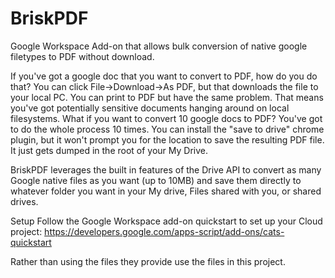 # BriskPDF
Google Workspace Add-on that allows bulk conversion of native google filetypes to PDF without download. 

If you've got a google doc that you want to convert to PDF, how do you do that? You can click File->Download->As PDF, but that downloads the file to your local PC. You can print to PDF but have the same problem. That means you've got potentially sensitive documents hanging around on local filesystems. What if you want to convert 10 google docs to PDF? You've got to do the whole process 10 times. You can install the "save to drive" chrome plugin, but it won't prompt you for the location to save the resulting PDF file. It just gets dumped in the root of your My Drive. 

BriskPDF leverages the built in features of the Drive API to convert as many Google native files as you want (up to 10MB) and save them directly to whatever folder you want in your My drive, Files shared with you, or shared drives. 

Setup
Follow the Google Workspace add-on quickstart to set up your Cloud project: 
https://developers.google.com/apps-script/add-ons/cats-quickstart

Rather than using the files they provide use the files in this project. 

